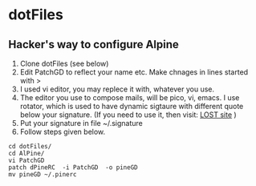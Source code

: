 # dotFiles

## Hacker's way to configure Alpine

1. Clone dotFiles (see below)
1. Edit PatchGD to reflect your name etc. Make chnages in lines started with >
1. I used vi editor, you may replece it with, whatever you use.
1. The editor you use to compose mails, will be pico, vi, emacs. I use rotator, which is used to have dynamic sigtaure with different quote below your signature. (If you need to use it, then visit: [LOST site](http://lost.sourceforge.net/) )
1. Put your signature in file ~/.signature
1. Follow steps given below.

```git clone https://github.com/GreatDevelopers/dotFiles.git
cd dotFiles/
cd AlPine/
vi PatchGD 
patch dPineRC  -i PatchGD  -o pineGD
mv pineGD ~/.pinerc
```
